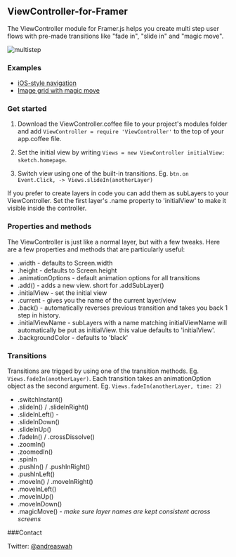 ## ViewController-for-Framer
The ViewController module for Framer.js helps you create multi step user flows with pre-made transitions like "fade in", "slide in" and "magic move".

![multistep](https://s3.amazonaws.com/f.cl.ly/items/3p1T3o1h3m433m3u0v3N/steps.png)

### Examples

- [iOS-style navigation](http://share.framerjs.com/dutzrzfvszto/)
- [Image grid with magic move](http://share.framerjs.com/odobqcb9vjoi/)

### Get started
1. Download the ViewController.coffee file to your project's modules folder and add
`
ViewController = require 'ViewController'
` to the top of your app.coffee file.

2. Set the initial view by writing 
`Views = new ViewController
    initialView: sketch.homepage`. 

3. Switch view using one of the built-in transitions. Eg. `btn.on Event.Click, -> Views.slideIn(anotherLayer)`

If you prefer to create layers in code you can add them as subLayers to your ViewController. Set the first layer's .name property to 'initialView' to make it visible inside the controller.

### Properties and methods

The ViewController is just like a normal layer, but with a few tweaks. Here are a few properties and methods that are particularly useful:

- .width - defaults to Screen.width
- .height - defaults to Screen.height
- .animationOptions - default animation options for all transitions
- .add(<layer>) - adds a new view. short for .addSubLayer()
- .initialView - set the initial view
- .current - gives you the name of the current layer/view
- .back() - automatically reverses previous transition and takes you back 1 step in history.
- .initialViewName - subLayers with a name matching initialViewName will automatically be put as initialView. this value defaults to 'initialView'.
- .backgroundColor - defaults to 'black'


### Transitions

Transitions are trigged by using one of the transition methods. Eg. `Views.fadeIn(anotherLayer)`. Each transition takes an animationOption object as the second argument. Eg. `Views.fadeIn(anotherLayer, time: 2)`

- .switchInstant()
- .slideIn() / .slideInRight()
- .slideInLeft() - 
- .slideInDown()
- .slideInUp()
- .fadeIn() / .crossDissolve()
- .zoomIn()
- .zoomedIn()
- .spinIn 
- .pushIn() / .pushInRight()
- .pushInLeft()
- .moveIn() / .moveInRight()
- .moveInLeft()
- .moveInUp()
- .moveInDown() 
- .magicMove() - *make sure layer names are kept consistent across screens*

###Contact

Twitter: [@andreaswah](http://twitter.com/andreaswah)
